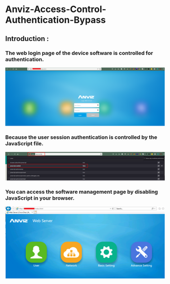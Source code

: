 # Anviz-Access-Control-Authentication-Bypass


## Introduction :
###   The web login page of the device software is controlled for authentication. 
![alt text](https://github.com/pinpinsec/Anviz-Access-Control-Authentication-Bypass/blob/main/bypassss.png)
### Because the user session authentication is controlled by the JavaScript file.
![alt text](https://github.com/pinpinsec/Anviz-Access-Control-Authentication-Bypass/blob/main/bypasss1.png)

### You can access the software management page by disabling JavaScript in your browser.
![alt text](https://github.com/pinpinsec/Anviz-Access-Control-Authentication-Bypass/blob/main/bypass2.png)
